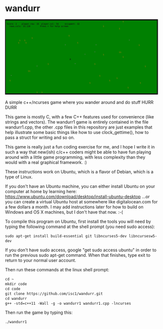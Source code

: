 # wandurr

![wandurr1screen](/gamescreen-20170301.jpg)

A simple c++/ncurses game where you wander around and do stuff HURR DURR

This game is mostly C, with a few C++ features used for convenience (like strings
and vectors).
The wandurr1 game is entirely contained in the file wandurr1.cpp, the other .cpp
files in this repository are just examples that help illustrate some basic things
like how to use clock_gettime(), how to pass a struct for writing and so on.

This game is really just a fun coding exercise for me, and I hope
I write it in such a way that new(ish) c/c++ coders might be able to
have fun playing around with a little game programming, with less complexity
than they would with a real graphical framework. :)

These instructions work on Ubuntu, which is a flavor of Debian, which is a
type of Linux.

If you don't have an Ubuntu machine, you can either install Ubuntu on your
computer at home by learning here:
    https://www.ubuntu.com/download/desktop/install-ubuntu-desktop
...or you can create a virtual Ubuntu host at somewhere like digitalocean.com
for a few dollars a month.  I may add instructions later for how to build on
Windows and OS X machines, but I don't have that now. :-(

To compile this program on Ubuntu, first install the tools you will need by
typing the following command at the shell prompt (you need sudo access):

    sudo apt-get install build-essential git libncurses5-dev libncursesw5-dev

If you don't have sudo access, google "get sudo access ubuntu" in order to run
the previous sudo apt-get command.  When that finishes, type exit to return to
your normal user account.

Then run these commands at the linux shell prompt:

    cd ~
    mkdir code
    cd code
    git clone https://github.com/isc1/wandurr.git
    cd wandurr
    g++ -std=c++11 -Wall -g -o wandurr1 wandurr1.cpp -lncurses

Then run the game by typing this:

    ./wandurr1

